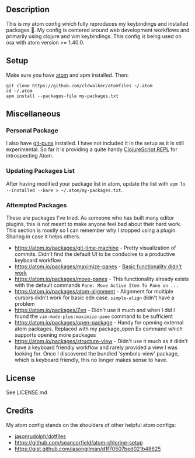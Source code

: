 ## Description
This is my atom config which fully reproduces my keybindings and installed packages 🎉. My config is
centered around web development workflows and primarily using clojure and vim keybindings. This config is
being used on osx with atom version >= 1.40.0.

## Setup

Make sure you have [atom](https://atom.io/) and apm installed. Then:

```
git clone https://github.com/cldwalker/atomfiles ~/.atom
cd ~/.atom
apm install --packages-file my-packages.txt
```

## Miscellaneous

### Personal Package
I also have [git-puns](https://github.com/cldwalker/git-puns) installed. I have not included it in the setup as it is still experimental. So far it is providing a quite handy [ClojureScript REPL](https://github.com/cldwalker/git-puns#repl-features) for introspecting Atom.

### Updating Packages List
After having modified your package list in atom, update the list with `apm ls --installed --bare > ~/.atom/my-packages.txt`.

### Attempted Packages
These are packages I've tried. As someone who has built many editor plugins, this is not meant to make anyone feel bad about their hard work. This section is mostly so I can remember why I stopped using a plugin. Sharing in case it helps others.

* https://atom.io/packages/git-time-machine - Pretty visualization of commits. Didn't find the default UI to be conducive to a productive keyboard workflow.
* https://atom.io/packages/maximize-panes - [Basic functionality didn't work](https://github.com/santip/maximize-panes/issues/23)
* https://atom.io/packages/move-panes - This functionality already exists with the default commands `Pane: Move Active Item To Pane on ...`
* https://atom.io/packages/atom-alignment - Alignment for multiple cursors didn't work for basic edn case. `simple-align` didn't have a problem
* https://atom.io/packages/Zen - Didn't use it much and when I did I found the `vim-mode-plus:maximize-pane` command to be sufficient
* https://atom.io/packages/open-package - Handy for opening external atom packages. Replaced with my package_open Ex command which supports opening more packages
* https://atom.io/packages/structure-view - Didn't use it much as it didn't have a keyboard friendly workflow and rarely provided a view I was looking for. Once I discovered the bundled 'symbols-view' package, which is keyboard friendly, this no longer makes sense to have.

## License
See LICENSE.md

## Credits

My atom config stands on the shoulders of other helpful atom configs:
* [jasonrudolph/dotfiles](https://github.com/jasonrudolph/dotfiles/tree/master/atom)
* https://github.com/seancorfield/atom-chlorine-setup
* https://gist.github.com/jasongilman/d1f70507bed021b48625
